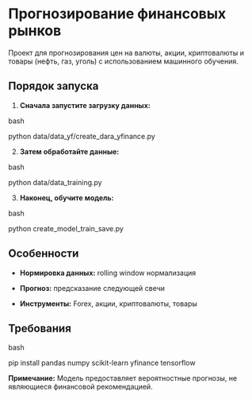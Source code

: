 # Прогнозирование финансовых рынков

Проект для прогнозирования цен на валюты, акции, криптовалюты и товары (нефть, газ, уголь) с использованием машинного обучения.

## Порядок запуска

1. **Сначала запустите загрузку данных:**
    

bash

python data/data_yf/create_dara_yfinance.py

2. **Затем обработайте данные:**
    

bash

python data/data_training.py

3. **Наконец, обучите модель:**
    

bash

python create_model_train_save.py

## Особенности

- **Нормировка данных:** rolling window нормализация
    
- **Прогноз:** предсказание следующей свечи
    
- **Инструменты:** Forex, акции, криптовалюты, товары
    

## Требования

bash

pip install pandas numpy scikit-learn yfinance tensorflow

**Примечание:** Модель предоставляет вероятностные прогнозы, не являющиеся финансовой рекомендацией.
